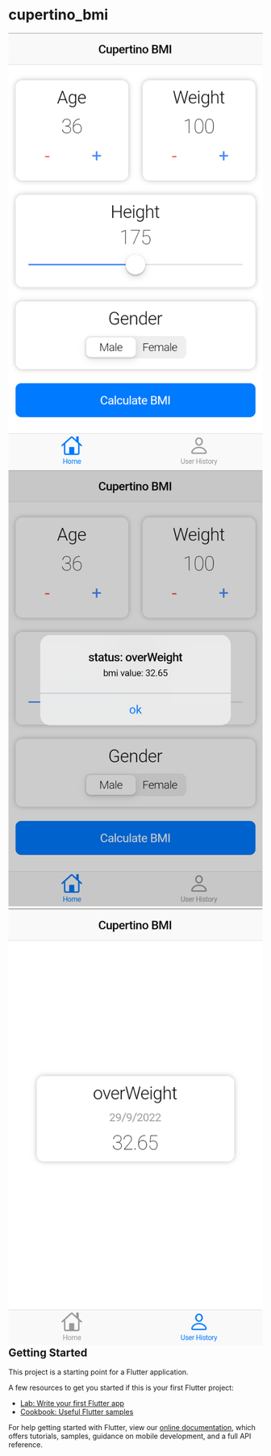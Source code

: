 # cupertino_bmi
<div style='float:left'>
  <img src='assets/screenshot/screenshot-1.png'/>
  <img src='assets/screenshot/screenshot-2.png'/>
  <img src='assets/screenshot/screenshot-3.png'/>
</div>


## Getting Started

This project is a starting point for a Flutter application.

A few resources to get you started if this is your first Flutter project:

- [Lab: Write your first Flutter app](https://flutter.dev/docs/get-started/codelab)
- [Cookbook: Useful Flutter samples](https://flutter.dev/docs/cookbook)

For help getting started with Flutter, view our
[online documentation](https://flutter.dev/docs), which offers tutorials,
samples, guidance on mobile development, and a full API reference.
